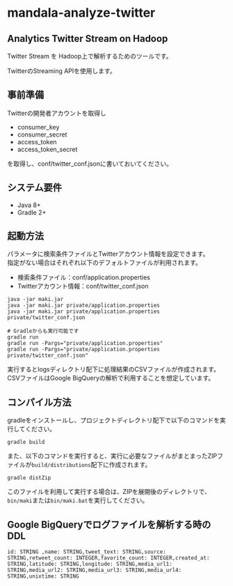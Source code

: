 # mandala-analyze-twitter

## Analytics Twitter Stream on Hadoop

Twitter Stream を Hadoop上で解析するためのツールです。

TwitterのStreaming APIを使用します。

## 事前準備

Twitterの開発者アカウントを取得し

* consumer_key
* consumer_secret
* access_token
* access_token_secret

を取得し、conf/twitter_conf.jsonに書いておいてください。

## システム要件

* Java 8+
* Gradle 2+


## 起動方法

パラメータに検索条件ファイルとTwitterアカウント情報を設定できます。  
指定がない場合はそれぞれ以下のデフォルトファイルが利用されます。

- 検索条件ファイル：conf/application.properties
- Twitterアカウント情報：conf/twitter_conf.json

```
java -jar maki.jar
java -jar maki.jar private/application.properties
java -jar maki.jar private/application.properties private/twitter_conf.json

# Gradleからも実行可能です
gradle run
gradle run -Pargs="private/application.properties"
gradle run -Pargs="private/application.properties private/twitter_conf.json"
```

実行するとlogsディレクトリ配下に処理結果のCSVファイルが作成されます。  
CSVファイルはGoogle BigQueryの解析で利用することを想定しています。


## コンパイル方法

gradleをインストールし、プロジェクトディレクトリ配下で以下のコマンドを実行してください。

    gradle build

また、以下のコマンドを実行すると、実行に必要なファイルがまとまったZIPファイルが`build/distributions`配下に作成されます。

    gradle distZip

このファイルを利用して実行する場合は、ZIPを展開後のディレクトリで、`bin/maki`または`bin/maki.bat`を実行してください。


## Google BigQueryでログファイルを解析する時のDDL

```
id: STRING ,name: STRING,tweet_text: STRING,source: STRING,retweet_count: INTEGER,favorite_count: INTEGER,created_at: STRING,latitude: STRING,longitude: STRING,media_url1: STRING,media_url2: STRING,media_url3: STRING,media_url4: STRING,unixtime: STRING
```



